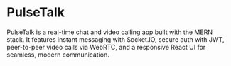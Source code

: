 # PulseTalk
PulseTalk is a real-time chat and video calling app built with the MERN stack. It features instant messaging with Socket.IO, secure auth with JWT, peer-to-peer video calls via WebRTC, and a responsive React UI for seamless, modern communication.
